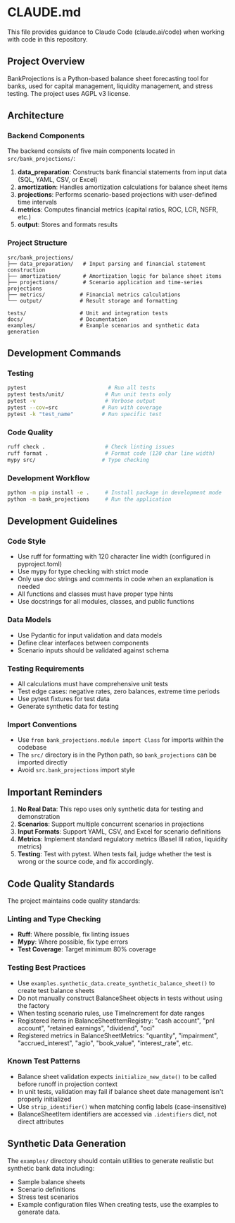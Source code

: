 # CLAUDE.md

This file provides guidance to Claude Code (claude.ai/code) when working with code in this repository.

## Project Overview

BankProjections is a Python-based balance sheet forecasting tool for banks, used for capital management, liquidity management, and stress testing. The project uses AGPL v3 license.

## Architecture

### Backend Components

The backend consists of five main components located in `src/bank_projections/`:

1. **data_preparation**: Constructs bank financial statements from input data (SQL, YAML, CSV, or Excel)
2. **amortization**: Handles amortization calculations for balance sheet items
3. **projections**: Performs scenario-based projections with user-defined time intervals
4. **metrics**: Computes financial metrics (capital ratios, ROC, LCR, NSFR, etc.)
5. **output**: Stores and formats results

### Project Structure

```
src/bank_projections/
├── data_preparation/   # Input parsing and financial statement construction
├── amortization/       # Amortization logic for balance sheet items  
├── projections/        # Scenario application and time-series projections
├── metrics/           # Financial metrics calculations
└── output/            # Result storage and formatting

tests/                 # Unit and integration tests
docs/                  # Documentation
examples/              # Example scenarios and synthetic data generation
```

## Development Commands

### Testing
```bash
pytest                          # Run all tests
pytest tests/unit/             # Run unit tests only
pytest -v                      # Verbose output
pytest --cov=src              # Run with coverage
pytest -k "test_name"         # Run specific test
```

### Code Quality
```bash
ruff check .                   # Check linting issues
ruff format .                  # Format code (120 char line width)
mypy src/                     # Type checking
```

### Development Workflow
```bash
python -m pip install -e .     # Install package in development mode
python -m bank_projections     # Run the application
```

## Development Guidelines

### Code Style
- Use ruff for formatting with 120 character line width (configured in pyproject.toml)
- Use mypy for type checking with strict mode
- Only use doc strings and comments in code when an explanation is needed
- All functions and classes must have proper type hints
- Use docstrings for all modules, classes, and public functions

### Data Models
- Use Pydantic for input validation and data models
- Define clear interfaces between components
- Scenario inputs should be validated against schema

### Testing Requirements
- All calculations must have comprehensive unit tests
- Test edge cases: negative rates, zero balances, extreme time periods
- Use pytest fixtures for test data
- Generate synthetic data for testing

### Import Conventions
- Use `from bank_projections.module import Class` for imports within the codebase
- The `src/` directory is in the Python path, so `bank_projections` can be imported directly
- Avoid `src.bank_projections` import style

## Important Reminders

1. **No Real Data**: This repo uses only synthetic data for testing and demonstration
2. **Scenarios**: Support multiple concurrent scenarios in projections
3. **Input Formats**: Support YAML, CSV, and Excel for scenario definitions
4. **Metrics**: Implement standard regulatory metrics (Basel III ratios, liquidity metrics)
5. **Testing**: Test with pytest. When tests fail, judge whether the test is wrong or the source code, and fix accordingly.

## Code Quality Standards

The project maintains code quality standards:

### Linting and Type Checking

- **Ruff**: Where possible, fix linting issues
- **Mypy**: Where possible, fix type errors
- **Test Coverage**: Target minimum 80% coverage

### Testing Best Practices
- Use `examples.synthetic_data.create_synthetic_balance_sheet()` to create test balance sheets
- Do not manually construct BalanceSheet objects in tests without using the factory
- When testing scenario rules, use TimeIncrement for date ranges
- Registered items in BalanceSheetItemRegistry: "cash account", "pnl account", "retained earnings", "dividend", "oci"
- Registered metrics in BalanceSheetMetrics: "quantity", "impairment", "accrued_interest", "agio", "book_value", "interest_rate", etc.

### Known Test Patterns
- Balance sheet validation expects `initialize_new_date()` to be called before runoff in projection context
- In unit tests, validation may fail if balance sheet date management isn't properly initialized
- Use `strip_identifier()` when matching config labels (case-insensitive)
- BalanceSheetItem identifiers are accessed via `.identifiers` dict, not direct attributes

## Synthetic Data Generation

The `examples/` directory should contain utilities to generate realistic but synthetic bank data including:
- Sample balance sheets
- Scenario definitions
- Stress test scenarios
- Example configuration files
When creating tests, use the examples to generate data.